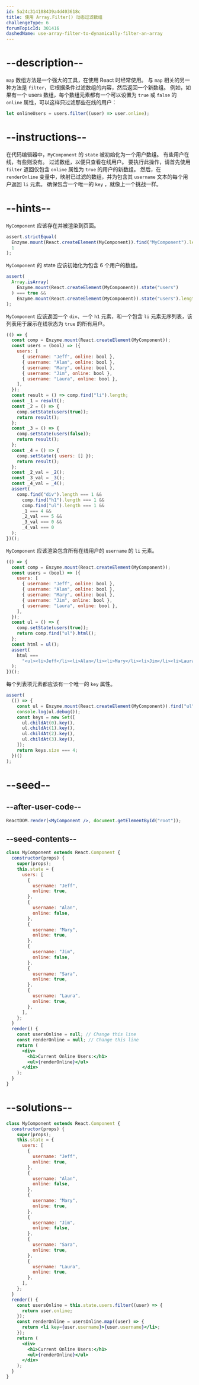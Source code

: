 ```yaml
---
id: 5a24c314108439a4d403618c
title: 使用 Array.Filter() 动态过滤数组
challengeType: 6
forumTopicId: 301416
dashedName: use-array-filter-to-dynamically-filter-an-array
---
```


# --description--

`map` 数组方法是一个强大的工具，在使用 React 时经常使用。 与 `map` 相关的另一种方法是 `filter`，它根据条件过滤数组的内容，然后返回一个新数组。 例如，如果有一个 users 数组，每个数组元素都有一个可以设置为 `true` 或 `false` 的 `online` 属性，可以这样只过滤那些在线的用户：

```js
let onlineUsers = users.filter((user) => user.online);
```

# --instructions--

在代码编辑器中，`MyComponent` 的 `state` 被初始化为一个用户数组。 有些用户在线，有些则没有。 过滤数组，以便只查看在线用户。 要执行此操作，请首先使用 `filter` 返回仅包含 `online` 属性为 `true` 的用户的新数组。 然后，在 `renderOnline` 变量中，映射已过滤的数组，并为包含其 `username` 文本的每个用户返回 `li` 元素。 确保包含一个唯一的 `key` ，就像上一个挑战一样。

# --hints--

`MyComponent` 应该存在并被渲染到页面。

```js
assert.strictEqual(
  Enzyme.mount(React.createElement(MyComponent)).find("MyComponent").length,
  1
);
```

`MyComponent` 的 state 应该初始化为包含 6 个用户的数组。

```js
assert(
  Array.isArray(
    Enzyme.mount(React.createElement(MyComponent)).state("users")
  ) === true &&
    Enzyme.mount(React.createElement(MyComponent)).state("users").length === 6
);
```

`MyComponent` 应该返回一个 `div`、一个 `h1` 元素，和一个包含 `li` 元素无序列表，该列表用于展示在线状态为 `true` 的所有用户。

```js
(() => {
  const comp = Enzyme.mount(React.createElement(MyComponent));
  const users = (bool) => ({
    users: [
      { username: "Jeff", online: bool },
      { username: "Alan", online: bool },
      { username: "Mary", online: bool },
      { username: "Jim", online: bool },
      { username: "Laura", online: bool },
    ],
  });
  const result = () => comp.find("li").length;
  const _1 = result();
  const _2 = () => {
    comp.setState(users(true));
    return result();
  };
  const _3 = () => {
    comp.setState(users(false));
    return result();
  };
  const _4 = () => {
    comp.setState({ users: [] });
    return result();
  };
  const _2_val = _2();
  const _3_val = _3();
  const _4_val = _4();
  assert(
    comp.find("div").length === 1 &&
      comp.find("h1").length === 1 &&
      comp.find("ul").length === 1 &&
      _1 === 4 &&
      _2_val === 5 &&
      _3_val === 0 &&
      _4_val === 0
  );
})();
```

`MyComponent` 应该渲染包含所有在线用户的 `username` 的 `li` 元素。

```js
(() => {
  const comp = Enzyme.mount(React.createElement(MyComponent));
  const users = (bool) => ({
    users: [
      { username: "Jeff", online: bool },
      { username: "Alan", online: bool },
      { username: "Mary", online: bool },
      { username: "Jim", online: bool },
      { username: "Laura", online: bool },
    ],
  });
  const ul = () => {
    comp.setState(users(true));
    return comp.find("ul").html();
  };
  const html = ul();
  assert(
    html ===
      "<ul><li>Jeff</li><li>Alan</li><li>Mary</li><li>Jim</li><li>Laura</li></ul>"
  );
})();
```

每个列表项元素都应该有一个唯一的 `key` 属性。

```js
assert(
  (() => {
    const ul = Enzyme.mount(React.createElement(MyComponent)).find("ul");
    console.log(ul.debug());
    const keys = new Set([
      ul.childAt(0).key(),
      ul.childAt(1).key(),
      ul.childAt(2).key(),
      ul.childAt(3).key(),
    ]);
    return keys.size === 4;
  })()
);
```

# --seed--

## --after-user-code--

```jsx
ReactDOM.render(<MyComponent />, document.getElementById("root"));
```

## --seed-contents--

```jsx
class MyComponent extends React.Component {
  constructor(props) {
    super(props);
    this.state = {
      users: [
        {
          username: "Jeff",
          online: true,
        },
        {
          username: "Alan",
          online: false,
        },
        {
          username: "Mary",
          online: true,
        },
        {
          username: "Jim",
          online: false,
        },
        {
          username: "Sara",
          online: true,
        },
        {
          username: "Laura",
          online: true,
        },
      ],
    };
  }
  render() {
    const usersOnline = null; // Change this line
    const renderOnline = null; // Change this line
    return (
      <div>
        <h1>Current Online Users:</h1>
        <ul>{renderOnline}</ul>
      </div>
    );
  }
}
```

# --solutions--

```jsx
class MyComponent extends React.Component {
  constructor(props) {
    super(props);
    this.state = {
      users: [
        {
          username: "Jeff",
          online: true,
        },
        {
          username: "Alan",
          online: false,
        },
        {
          username: "Mary",
          online: true,
        },
        {
          username: "Jim",
          online: false,
        },
        {
          username: "Sara",
          online: true,
        },
        {
          username: "Laura",
          online: true,
        },
      ],
    };
  }
  render() {
    const usersOnline = this.state.users.filter((user) => {
      return user.online;
    });
    const renderOnline = usersOnline.map((user) => {
      return <li key={user.username}>{user.username}</li>;
    });
    return (
      <div>
        <h1>Current Online Users:</h1>
        <ul>{renderOnline}</ul>
      </div>
    );
  }
}
```
